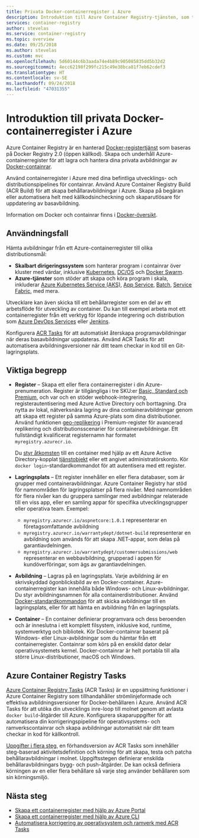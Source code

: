 ```yaml
---
title: Privata Docker-containerregister i Azure
description: Introduktion till Azure Container Registry-tjänsten, som tillhandahåller molnbaserade, hanterade, privata Docker-register.
services: container-registry
author: stevelas
ms.service: container-registry
ms.topic: overview
ms.date: 09/25/2018
ms.author: stevelas
ms.custom: mvc
ms.openlocfilehash: 5d60144c6b3aada74e4b89c905085835dd5b32d2
ms.sourcegitcommit: 4ecc62198f299fc215c49e38bca81f7eb62cdef3
ms.translationtype: HT
ms.contentlocale: sv-SE
ms.lasthandoff: 09/24/2018
ms.locfileid: "47031355"
---
```

# <a name="introduction-to-private-docker-container-registries-in-azure"></a>Introduktion till privata Docker-containerregister i Azure

Azure Container Registry är en hanterad [Docker-registertjänst](https://docs.docker.com/registry/) som baseras på Docker Registry 2.0 (öppen källkod). Skapa och underhåll Azure-containerregister för att lagra och hantera dina privata avbildningar av [Docker-containrar](https://www.docker.com/what-docker).

Använd containerregister i Azure med dina befintliga utvecklings- och distributionspipelines för containrar. Använd Azure Container Registry Build (ACR Build) för att skapa behållaravbildningar i Azure. Skapa på begäran eller automatisera helt med källkodsincheckning och skaparutlösare för uppdatering av basavbildning.

Information om Docker och containrar finns i [Docker-översikt](https://docs.docker.com/engine/docker-overview/).

## <a name="use-cases"></a>Användningsfall

Hämta avbildningar från ett Azure-containerregister till olika distributionsmål:

* **Skalbart dirigeringssystem** som hanterar program i containrar över kluster med värdar, inklusive [Kubernetes](http://kubernetes.io/docs/), [DC/OS](https://docs.mesosphere.com/) och [Docker Swarm](https://docs.docker.com/swarm/).
* **Azure-tjänster** som stöder att skapa och köra program i skala, inkluderar [Azure Kubernetes Service (AKS)](../aks/index.yml), [App Service](../app-service/index.yml), [Batch](../batch/index.yml), [ Service Fabric](/azure/service-fabric/), med mera.

Utvecklare kan även skicka till ett behållarregister som en del av ett arbetsflöde för utveckling av container. Du kan till exempel arbeta mot ett containerregister från ett verktyg för löpande integrering och distribution som [Azure DevOps Services](https://www.visualstudio.com/docs/overview) eller [Jenkins](https://jenkins.io/).

Konfigurera [ACR Tasks](#azure-container-registry-build) för att automatiskt återskapa programavbildningar när deras basavbildningar uppdateras. Använd ACR Tasks för att automatisera avbildningsversioner när ditt team checkar in kod till en Git-lagringsplats.

## <a name="key-concepts"></a>Viktiga begrepp

* **Register** – Skapa ett eller flera containerregister i din Azure-prenumeration. Register är tillgängliga i tre SKU:er [Basic, Standard och Premium](container-registry-skus.md), och var och en stöder webhook-integrering, registerautentisering med Azure Active Directory och borttagning. Dra nytta av lokal, nätverksnära lagring av dina containeravbildningar genom att skapa ett register på samma Azure-plats som dina distributioner. Använd funktionen [geo-replikering](container-registry-geo-replication.md) i Premium-register för avancerad replikering och distributionsscenarier för containeravbildningar. Ett fullständigt kvalificerat registernamn har formatet `myregistry.azurecr.io`.

  Du [styr åtkomsten](container-registry-authentication.md) till en container med hjälp av ett Azure Active Directory-kopplat [tjänstobjekt](../active-directory/develop/app-objects-and-service-principals.md) eller ett angivet administratörskonto. Kör `docker login`-standardkommandot för att autentisera med ett register.

* **Lagringsplats** – Ett register innehåller en eller flera databaser, som är grupper med containeravbildningar. Azure Container Registry har stöd för namnområden för lagringsplatser på flera nivåer. Med namnområden för flera nivåer kan du gruppera samlingar med avbildningar relaterade till en viss app, eller en samling appar för specifika utvecklingsgrupper eller operativa team. Exempel:

  * `myregistry.azurecr.io/aspnetcore:1.0.1` representerar en företagsomfattande avbildning
  * `myregistry.azurecr.io/warrantydept/dotnet-build` representerar en avbildning som används för att skapa .NET-appar, som delas på garantiavdelningen.
  * `myregistry.azurecr.io/warrantydept/customersubmissions/web` representerar en webbavbildning, grupperad i appen för kundöverföringar, som ägs av garantiavdelningen.

* **Avbildning** – Lagras på en lagringsplats. Varje avbildning är en skrivskyddad ögonblicksbild av en Docker-container. Azure-containerregister kan innehålla både Windows- och Linux-avbildningar. Du styr avbildningsnamnen för alla containerdistributioner. Använd [Docker-standardkommandon](https://docs.docker.com/engine/reference/commandline/) för att skicka avbildningar till en lagringsplats, eller för att hämta en avbildning från en lagringsplats.

* **Container** – En container definierar programvara och dess beroenden och är inneslutna i ett komplett filsystem, inklusive kod, runtime, systemverktyg och bibliotek. Kör Docker-containrar baserat på Windows- eller Linux-avbildningar som du hämtar från ett containerregister. Containrar som körs på en enskild dator delar operativsystemets kernel. Docker-containrar är helt portabla till alla större Linux-distributioner, macOS och Windows.

## <a name="azure-container-registry-tasks"></a>Azure Container Registry Tasks

[Azure Container Registry Tasks](container-registry-tasks-overview.md) (ACR Tasks) är en uppsättning funktioner i Azure Container Registry som tillhandahåller strömlinjeformade och effektiva avbildningsversioner för Docker-behållaren i Azure. Använd ACR Tasks för att utöka din utvecklings inre-loop till molnet genom att avlasta `docker build`-åtgärder till Azure. Konfigurera skaparuppgifter för att automatisera din korrigeringspipeline för operativsystems- och ramverkscontainrar och skapa avbildningar automatiskt när ditt team checkar in kod för källkontroll.

[Uppgifter i flera steg](container-registry-tasks-overview.md#multi-step-tasks-preview), en förhandsversion av ACR Tasks som innehåller steg-baserad aktivitetsdefinition och körning för att skapa, testa och patcha behållaravbildningar i molnet. Uppgiftsstegen definierar enskilda behållaravbildningars bygg- och push-åtgärder. De kan också definiera körningen av en eller flera behållare så varje steg använder behållaren som sin körningsmiljö.

## <a name="next-steps"></a>Nästa steg

* [Skapa ett containerregister med hjälp av Azure Portal](container-registry-get-started-portal.md)
* [Skapa ett containerregister med hjälp av Azure CLI](container-registry-get-started-azure-cli.md)
* [Automatisera korrigering av operativsystem och ramverk med ACR Tasks](container-registry-tasks-overview.md)